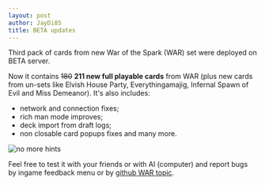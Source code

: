 ```yaml
---
layout: post
author: JayDi85
title: BETA updates
---
```

Third pack of cards from new War of the Spark (WAR) set were deployed on BETA server.

Now it contains <strike>180</strike> <b>211 new full playable cards</b> from WAR (plus new cards from un-sets like Elvish House Party, Everythingamajig, Infernal Spawn of Evil and Miss Demeanor). It's also includes:

 * network and connection fixes;
 * rich man mode improves;
 * deck import from draft logs;
 * non closable card popups fixes and many more.

![no more hints](https://user-images.githubusercontent.com/8344157/56074447-cc5a8100-5dc3-11e9-8a05-b9623ba71aac.jpg)

Feel free to test it with your friends or with AI (computer) and report bugs by ingame feedback menu or by <a href="https://github.com/magefree/mage/issues/5662">github WAR topic</a>.
